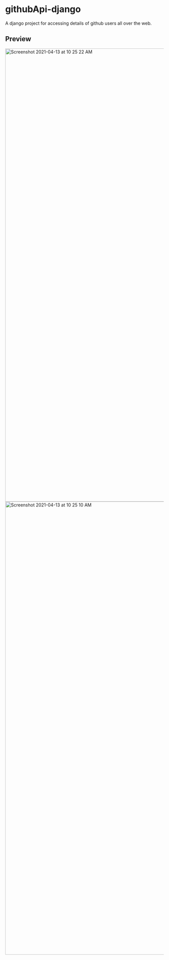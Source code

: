 # githubApi-django
A django project for accessing details of github users all over the web.
## Preview
<img width="1440" alt="Screenshot 2021-04-13 at 10 25 22 AM" src="https://user-images.githubusercontent.com/64217477/114498989-d594b780-9c42-11eb-9465-1a21e6a31d2d.png">

<img width="1440" alt="Screenshot 2021-04-13 at 10 25 10 AM" src="https://user-images.githubusercontent.com/64217477/114499054-fb21c100-9c42-11eb-8efc-8e6b1132e23d.png">
